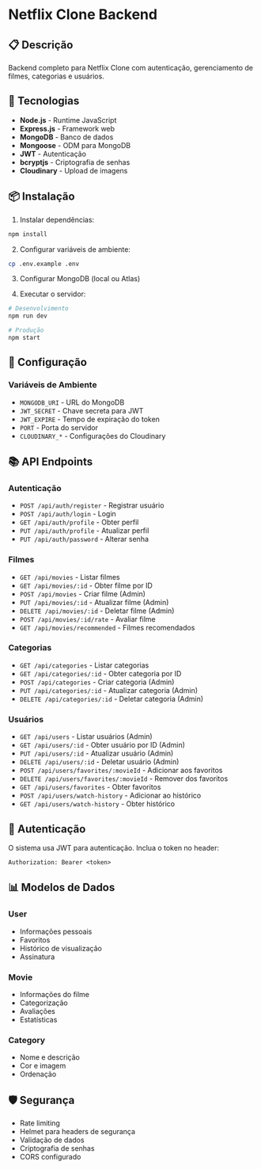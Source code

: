 # Netflix Clone Backend

## 📋 Descrição
Backend completo para Netflix Clone com autenticação, gerenciamento de filmes, categorias e usuários.

## 🚀 Tecnologias
- **Node.js** - Runtime JavaScript
- **Express.js** - Framework web
- **MongoDB** - Banco de dados
- **Mongoose** - ODM para MongoDB
- **JWT** - Autenticação
- **bcryptjs** - Criptografia de senhas
- **Cloudinary** - Upload de imagens

## 📦 Instalação

1. Instalar dependências:
```bash
npm install
```

2. Configurar variáveis de ambiente:
```bash
cp .env.example .env
```

3. Configurar MongoDB (local ou Atlas)

4. Executar o servidor:
```bash
# Desenvolvimento
npm run dev

# Produção
npm start
```

## 🔧 Configuração

### Variáveis de Ambiente
- `MONGODB_URI` - URL do MongoDB
- `JWT_SECRET` - Chave secreta para JWT
- `JWT_EXPIRE` - Tempo de expiração do token
- `PORT` - Porta do servidor
- `CLOUDINARY_*` - Configurações do Cloudinary

## 📚 API Endpoints

### Autenticação
- `POST /api/auth/register` - Registrar usuário
- `POST /api/auth/login` - Login
- `GET /api/auth/profile` - Obter perfil
- `PUT /api/auth/profile` - Atualizar perfil
- `PUT /api/auth/password` - Alterar senha

### Filmes
- `GET /api/movies` - Listar filmes
- `GET /api/movies/:id` - Obter filme por ID
- `POST /api/movies` - Criar filme (Admin)
- `PUT /api/movies/:id` - Atualizar filme (Admin)
- `DELETE /api/movies/:id` - Deletar filme (Admin)
- `POST /api/movies/:id/rate` - Avaliar filme
- `GET /api/movies/recommended` - Filmes recomendados

### Categorias
- `GET /api/categories` - Listar categorias
- `GET /api/categories/:id` - Obter categoria por ID
- `POST /api/categories` - Criar categoria (Admin)
- `PUT /api/categories/:id` - Atualizar categoria (Admin)
- `DELETE /api/categories/:id` - Deletar categoria (Admin)

### Usuários
- `GET /api/users` - Listar usuários (Admin)
- `GET /api/users/:id` - Obter usuário por ID (Admin)
- `PUT /api/users/:id` - Atualizar usuário (Admin)
- `DELETE /api/users/:id` - Deletar usuário (Admin)
- `POST /api/users/favorites/:movieId` - Adicionar aos favoritos
- `DELETE /api/users/favorites/:movieId` - Remover dos favoritos
- `GET /api/users/favorites` - Obter favoritos
- `POST /api/users/watch-history` - Adicionar ao histórico
- `GET /api/users/watch-history` - Obter histórico

## 🔐 Autenticação
O sistema usa JWT para autenticação. Inclua o token no header:
```
Authorization: Bearer <token>
```

## 📊 Modelos de Dados

### User
- Informações pessoais
- Favoritos
- Histórico de visualização
- Assinatura

### Movie
- Informações do filme
- Categorização
- Avaliações
- Estatísticas

### Category
- Nome e descrição
- Cor e imagem
- Ordenação

## 🛡️ Segurança
- Rate limiting
- Helmet para headers de segurança
- Validação de dados
- Criptografia de senhas
- CORS configurado
